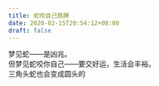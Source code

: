 ```yaml
---
title: 蛇咬自己胳膊
date: 2020-02-15T20:54:12+08:00
draft: false
---
```


梦见蛇——是凶兆。<br>
但梦见蛇咬你自己——要交好运，生活会丰裕。<br>
三角头蛇也会变成圆头的